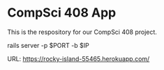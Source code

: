 # CompSci 408 App

This is the respository for our CompSci 408 project.


rails server -p $PORT -b $IP

URL: https://rocky-island-55465.herokuapp.com/